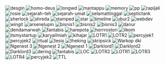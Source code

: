 <!-- FOTO UNTUK COVER BUKU HALAMAN HOMEPAGE -->

<img src="https://i.ibb.co/VQxsm5C/desgin.jpg" alt="desgin" border="0">
<img src="https://i.ibb.co/vwLWmTg/homo-deus.jpg" alt="homo-deus" border="0">
<img src="https://i.ibb.co/BBDR8c7/longwd.jpg" alt="longwd" border="0">
<img src="https://i.ibb.co/sPHcyp5/mantappu.jpg" alt="mantappu" border="0">
<img src="https://i.ibb.co/p1qbCBR/memory.jpg" alt="memory" border="0">
<img src="https://i.ibb.co/gSbfddZ/pp.jpg" alt="pp" border="0">
<img src="https://i.ibb.co/p2JhvnW/rapijali.jpg" alt="rapijali" border="0">
<img src="https://i.ibb.co/MPwBd2f/rosie.jpg" alt="rosie" border="0">
<img src="https://i.ibb.co/tzh740T/sejarah-teh.jpg" alt="sejarah-teh" border="0">
<img src="https://i.ibb.co/qYGM2kS/sejarah-umat.jpg" alt="sejarah-umat" border="0">
<img src="https://i.ibb.co/SBXVcN9/selamattinggal.jpg" alt="selamattinggal" border="0">
<img src="https://i.ibb.co/S387zkz/septictank.jpg" alt="septictank" border="0">
<img src="https://i.ibb.co/qdbpsyj/sherlock.jpg" alt="sherlock" border="0">
<img src="https://i.ibb.co/VVvvL51/shreda.jpg" alt="shreda" border="0">
<img src="https://i.ibb.co/tMyxFVP/stamped.jpg" alt="stamped" border="0">
<img src="https://i.ibb.co/ThgVBJ2/star.jpg" alt="star" border="0">
<img src="https://i.ibb.co/z56KWty/timeline.jpg" alt="timeline" border="0">
<img src="https://i.ibb.co/G9YwjMX/ubur2.jpg" alt="ubur2" border="0">
<img src="https://i.ibb.co/zHm4YDC/webdev.jpg" alt="webdev" border="0">
<img src="https://i.ibb.co/0cSwkL0/wingit.jpg" alt="wingit" border="0">


<!-- FOTO UNTUK COVER HALAMAN EXPLORE -->

<img src="https://i.ibb.co/ZW9TCL2/arsenelupin.jpg" alt="arsenelupin" border="0">
<img src="https://i.ibb.co/s37FTvL/bisnis1.jpg" alt="bisnis1" border="0">
<img src="https://i.ibb.co/yqLbN8N/bisnis2.jpg" alt="bisnis2" border="0">
<img src="https://i.ibb.co/wKnPzSm/bisnis3.jpg" alt="bisnis3" border="0">
<img src="https://i.ibb.co/JnDJ6Td/danur.jpg" alt="danur" border="0">
<img src="https://i.ibb.co/w6wLb03/dendamarwah.jpg" alt="dendamarwah" border="0">
<img src="https://i.ibb.co/jr0L2L9/fantabis.jpg" alt="fantabis" border="0">
<img src="https://i.ibb.co/ryv24vg/harepota.jpg" alt="harepota" border="0">
<img src="https://i.ibb.co/BBftkYK/horrrostori.jpg" alt="horrrostori" border="0">
<img src="https://i.ibb.co/0nn29pr/ilkom.jpg" alt="ilkom" border="0">
<img src="https://i.ibb.co/VjHcgPP/itsmystartup.jpg" alt="itsmystartup" border="0">
<img src="https://i.ibb.co/qx03G5M/karyailmiah.jpg" alt="karyailmiah" border="0">
<img src="https://i.ibb.co/sqtCznZ/kihajar.jpg" alt="kihajar" border="0">
<img src="https://i.ibb.co/Bj1TvLn/LOTR1.jpg" alt="LOTR1" border="0">
<img src="https://i.ibb.co/dLzL3VR/LOTR2.jpg" alt="LOTR2" border="0">
<img src="https://i.ibb.co/g677q6Z/percyjek1.jpg" alt="percyjek1" border="0">
<img src="https://i.ibb.co/xCFPJp0/percyjek2.jpg" alt="percyjek2" border="0">
<img src="https://i.ibb.co/qYByjnj/ritual.jpg" alt="ritual" border="0">
<img src="https://i.ibb.co/0mvPxVD/tesis.jpg" alt="tesis" border="0">
<img src="https://i.ibb.co/HxF542r/theking.jpg" alt="theking" border="0">
<img src="https://i.ibb.co/dpgGVM2/skripsick.jpg" alt="skripsick" border="0">
<img src="https://i.ibb.co/nCPwR6Q/Warkop-dki.jpg" alt="Warkop dki" border="0">
<img src="https://i.ibb.co/b2gqR4q/Ngenest-3.jpg" alt="Ngenest 3" border="0">
<img src="https://i.ibb.co/yy4Nsvt/Ngenest-2.jpg" alt="Ngenest 2" border="0">
<img src="https://i.ibb.co/WzVHhpr/Ngenest-1.jpg" alt="Ngenest 1" border="0">


<!-- Foto untuk Halaman FindSearch -->

<img src="https://i.ibb.co/tsHdfDv/Darklord1.jpg" alt="Darklord1" border="0">
<img src="https://i.ibb.co/B2JmSPK/Darklord2.jpg" alt="Darklord2" border="0">
<img src="https://i.ibb.co/d6SgHQZ/Darklord3.jpg" alt="Darklord3" border="0">
<img src="https://i.ibb.co/wJty7zP/dering.jpg" alt="dering" border="0">
<img src="https://i.ibb.co/jr0L2L9/fantabis.jpg" alt="fantabis" border="0">
<img src="https://i.ibb.co/Sf5xPhp/LOC.jpg" alt="LOC" border="0">
<img src="https://i.ibb.co/dLzL3VR/LOTR2.jpg" alt="LOTR2" border="0">
<img src="https://i.ibb.co/Bj1TvLn/LOTR1.jpg" alt="LOTR1" border="0">
<img src="https://i.ibb.co/NTjFgSW/LOTR3.jpg" alt="LOTR3" border="0">
<img src="https://i.ibb.co/gr2X57p/LOTR4.jpg" alt="LOTR4" border="0">
<img src="https://i.ibb.co/xCFPJp0/percyjek2.jpg" alt="percyjek2" border="0">
<img src="https://i.ibb.co/hFWKPCJ/TTL.jpg" alt="TTL" border="0">